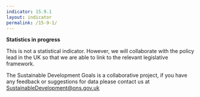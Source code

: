 ```yaml
---
indicator: 15.9.1
layout: indicator
permalink: /15-9-1/
---
```

**Statistics in progress**               

This is not a statistical indicator. However, we will collaborate with the policy lead in the UK so that we are able to link to the relevant legislative framework.

The Sustainable Development Goals is a collaborative project, if you have any feedback or suggestions for data please contact us at <SustainableDevelopment@ons.gov.uk>
